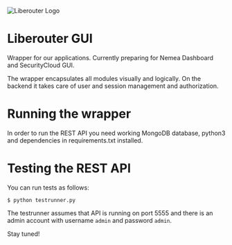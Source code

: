 ![Liberouter Logo](http://dmon100.liberouter.org/img/lr_logo_2.png "Liberouter logo")
# Liberouter GUI

Wrapper for our applications. Currently preparing for Nemea Dashboard and SecurityCloud GUI.

The wrapper encapsulates all modules visually and logically. On the backend it takes care of user and session management and authorization.

# Running the wrapper
In order to run the REST API you need working MongoDB database, python3 and dependencies in requirements.txt installed.

# Testing the REST API
You can run tests as follows:
```
$ python testrunner.py
```

The testrunner assumes that API is running on port 5555 and there is an admin account with username `admin` and password `admin`.

Stay tuned!
